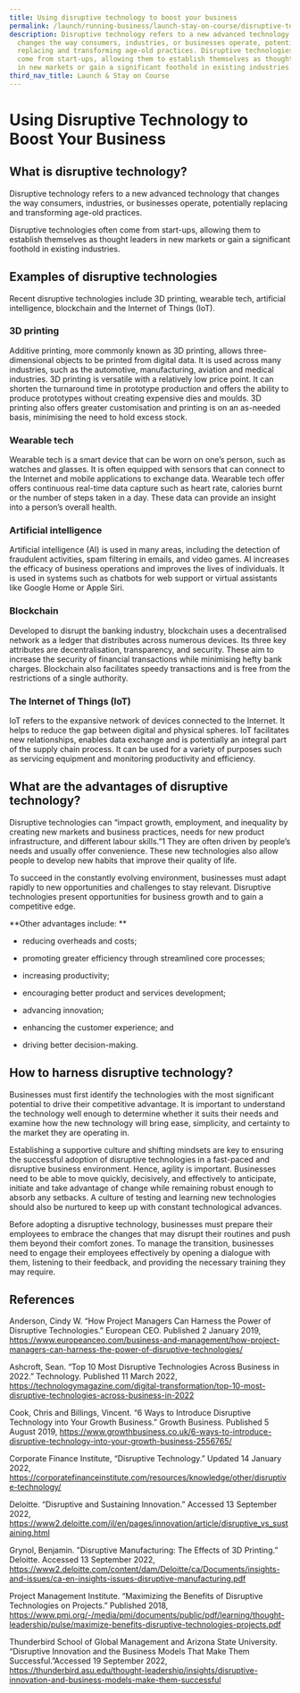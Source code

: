 ```yaml
---
title: Using disruptive technology to boost your business
permalink: /launch/running-business/launch-stay-on-course/disruptive-tech-boost-business/
description: Disruptive technology refers to a new advanced technology that
  changes the way consumers, industries, or businesses operate, potentially
  replacing and transforming age-old practices. Disruptive technologies often
  come from start-ups, allowing them to establish themselves as thought leaders
  in new markets or gain a significant foothold in existing industries.
third_nav_title: Launch & Stay on Course
---
```


# Using Disruptive Technology to Boost Your Business 

 

 

## What is disruptive technology? 

Disruptive technology refers to a new advanced technology that changes the way consumers, industries, or businesses operate, potentially replacing and transforming age-old practices.  

 

Disruptive technologies often come from start-ups, allowing them to establish themselves as thought leaders in new markets or gain a significant foothold in existing industries.  

 


## Examples of disruptive technologies 

Recent disruptive technologies include 3D printing, wearable tech, artificial intelligence, blockchain and the Internet of Things (IoT).  

 

### 3D printing 

Additive printing, more commonly known as 3D printing, allows three-dimensional objects to be printed from digital data. It is used across many industries, such as the automotive, manufacturing, aviation and medical industries. 3D printing is versatile with a relatively low price point. It can shorten the turnaround time in prototype production and offers the ability to produce prototypes without creating expensive dies and moulds. 3D printing also offers greater customisation and printing is on an as-needed basis, minimising the need to hold excess stock.  

 

### Wearable tech 

Wearable tech is a smart device that can be worn on one’s person, such as watches and glasses. It is often equipped with sensors that can connect to the Internet and mobile applications to exchange data. Wearable tech offer offers continuous real-time data capture such as heart rate, calories burnt or the number of steps taken in a day. These data can provide an insight into a person’s overall health.    

 

### Artificial intelligence 

Artificial intelligence (AI) is used in many areas, including the detection of fraudulent activities, spam filtering in emails, and video games. AI increases the efficacy of business operations and improves the lives of individuals. It is used in systems such as chatbots for web support or virtual assistants like Google Home or Apple Siri.  

 

### Blockchain 

Developed to disrupt the banking industry, blockchain uses a decentralised network as a ledger that distributes across numerous devices. Its three key attributes are decentralisation, transparency, and security. These aim to increase the security of financial transactions while minimising hefty bank charges. Blockchain also facilitates speedy transactions and is free from the restrictions of a single authority. 

 

### The Internet of Things (IoT) 

IoT refers to the expansive network of devices connected to the Internet. It helps to reduce the gap between digital and physical spheres. IoT facilitates new relationships, enables data exchange and is potentially an integral part of the supply chain process. It can be used for a variety of purposes such as servicing equipment and monitoring productivity and efficiency.  

 

 

## What are the advantages of disruptive technology? 

Disruptive technologies can “impact growth, employment, and inequality by creating new markets and business practices, needs for new product infrastructure, and different labour skills.”1 They are often driven by people’s needs and usually offer convenience. These new technologies also allow people to develop new habits that improve their quality of life.  

 

To succeed in the constantly evolving environment, businesses must adapt rapidly to new opportunities and challenges to stay relevant. Disruptive technologies present opportunities for business growth and to gain a competitive edge.  


**Other advantages include: **

* reducing overheads and costs; 

* promoting greater efficiency through streamlined core processes; 

* increasing productivity; 

* encouraging better product and services development; 

* advancing innovation; 

* enhancing the customer experience; and 

* driving better decision-making. 

 

 

## How to harness disruptive technology?	 

Businesses must first identify the technologies with the most significant potential to drive their competitive advantage. It is important to understand the technology well enough to determine whether it suits their needs and examine how the new technology will bring ease, simplicity, and certainty to the market they are operating in.  

 

Establishing a supportive culture and shifting mindsets are key to ensuring the successful adoption of disruptive technologies in a fast-paced and disruptive business environment. Hence, agility is important. Businesses need to be able to move quickly, decisively, and effectively to anticipate, initiate and take advantage of change while remaining robust enough to absorb any setbacks. A culture of testing and learning new technologies should also be nurtured to keep up with constant technological advances.   

 

Before adopting a disruptive technology, businesses must prepare their employees to embrace the changes that may disrupt their routines and push them beyond their comfort zones. To manage the transition, businesses need to engage their employees effectively by opening a dialogue with them, listening to their feedback, and providing the necessary training they may require.  

 

 

 

## References 

 

Anderson, Cindy W. “How Project Managers Can Harness the Power of Disruptive Technologies.” European CEO. Published 2 January 2019, <https://www.europeanceo.com/business-and-management/how-project-managers-can-harness-the-power-of-disruptive-technologies/>

 

Ashcroft, Sean. “Top 10 Most Disruptive Technologies Across Business in 2022.” Technology. Published 11 March 2022, <https://technologymagazine.com/digital-transformation/top-10-most-disruptive-technologies-across-business-in-2022>

 

Cook, Chris and Billings, Vincent. “6 Ways to Introduce Disruptive Technology into Your Growth Business.” Growth Business. Published 5 August 2019, <https://www.growthbusiness.co.uk/6-ways-to-introduce-disruptive-technology-into-your-growth-business-2556765/>

 

Corporate Finance Institute, “Disruptive Technology.” Updated 14 January 2022, <https://corporatefinanceinstitute.com/resources/knowledge/other/disruptive-technology/> 

 

Deloitte. “Disruptive and Sustaining Innovation.” Accessed 13 September 2022, <https://www2.deloitte.com/il/en/pages/innovation/article/disruptive_vs_sustaining.html>  

 

Grynol, Benjamin. ”Disruptive Manufacturing: The Effects of 3D Printing.” Deloitte. Accessed 13 September 2022, <https://www2.deloitte.com/content/dam/Deloitte/ca/Documents/insights-and-issues/ca-en-insights-issues-disruptive-manufacturing.pdf> 

 

Project Management Institute. “Maximizing the Benefits of Disruptive Technologies on Projects.” Published 2018, <https://www.pmi.org/-/media/pmi/documents/public/pdf/learning/thought-leadership/pulse/maximize-benefits-disruptive-technologies-projects.pdf>  

 

Thunderbird School of Global Management and Arizona State University. “Disruptive Innovation and the Business Models That Make Them Successful.”Accessed 19 September 2022, <https://thunderbird.asu.edu/thought-leadership/insights/disruptive-innovation-and-business-models-make-them-successful>  

 